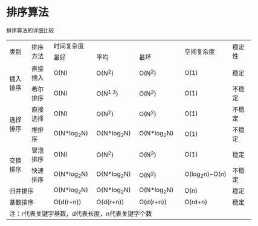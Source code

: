 # 排序算法
排序算法的详细比较

<html xmlns:o="urn:schemas-microsoft-com:office:office"
xmlns:x="urn:schemas-microsoft-com:office:excel"
xmlns="http://www.w3.org/TR/REC-html40">

<head>
<meta http-equiv=Content-Type content="text/html; charset=gb2312">
<meta name=ProgId content=Excel.Sheet>
<meta name=Generator content="Microsoft Excel 15">
<link rel=File-List href="排序算法时间复杂度1.files/filelist.xml">
<!--table
	{mso-displayed-decimal-separator:"\.";
	mso-displayed-thousand-separator:"\,";}
.font58237
	{color:windowtext;
	font-size:9.0pt;
	font-weight:400;
	font-style:normal;
	text-decoration:none;
	font-family:等线;
	mso-generic-font-family:auto;
	mso-font-charset:134;}
.font68237
	{color:black;
	font-size:11.0pt;
	font-weight:400;
	font-style:normal;
	text-decoration:none;
	font-family:等线;
	mso-generic-font-family:auto;
	mso-font-charset:134;}
.font78237
	{color:black;
	font-size:11.0pt;
	font-weight:400;
	font-style:normal;
	text-decoration:none;
	font-family:等线;
	mso-generic-font-family:auto;
	mso-font-charset:134;}
.font88237
	{color:black;
	font-size:11.0pt;
	font-weight:400;
	font-style:normal;
	text-decoration:none;
	font-family:等线;
	mso-generic-font-family:auto;
	mso-font-charset:134;}
.xl158237
	{padding-top:1px;
	padding-right:1px;
	padding-left:1px;
	mso-ignore:padding;
	color:black;
	font-size:11.0pt;
	font-weight:400;
	font-style:normal;
	text-decoration:none;
	font-family:等线;
	mso-generic-font-family:auto;
	mso-font-charset:134;
	mso-number-format:General;
	text-align:general;
	vertical-align:bottom;
	mso-background-source:auto;
	mso-pattern:auto;
	white-space:nowrap;}
.xl638237
	{padding-top:1px;
	padding-right:1px;
	padding-left:1px;
	mso-ignore:padding;
	color:black;
	font-size:11.0pt;
	font-weight:400;
	font-style:normal;
	text-decoration:none;
	font-family:等线;
	mso-generic-font-family:auto;
	mso-font-charset:134;
	mso-number-format:General;
	text-align:center;
	vertical-align:bottom;
	border:.5pt solid windowtext;
	mso-background-source:auto;
	mso-pattern:auto;
	white-space:nowrap;}
.xl648237
	{padding-top:1px;
	padding-right:1px;
	padding-left:1px;
	mso-ignore:padding;
	color:black;
	font-size:11.0pt;
	font-weight:400;
	font-style:normal;
	text-decoration:none;
	font-family:等线;
	mso-generic-font-family:auto;
	mso-font-charset:134;
	mso-number-format:General;
	text-align:general;
	vertical-align:bottom;
	border:.5pt solid windowtext;
	mso-background-source:auto;
	mso-pattern:auto;
	white-space:nowrap;}
.xl658237
	{padding-top:1px;
	padding-right:1px;
	padding-left:1px;
	mso-ignore:padding;
	color:black;
	font-size:11.0pt;
	font-weight:400;
	font-style:normal;
	text-decoration:none;
	font-family:等线;
	mso-generic-font-family:auto;
	mso-font-charset:134;
	mso-number-format:General;
	text-align:center;
	vertical-align:middle;
	border:.5pt solid windowtext;
	mso-background-source:auto;
	mso-pattern:auto;
	white-space:nowrap;}
.xl668237
	{padding-top:1px;
	padding-right:1px;
	padding-left:1px;
	mso-ignore:padding;
	color:black;
	font-size:11.0pt;
	font-weight:400;
	font-style:normal;
	text-decoration:none;
	font-family:等线;
	mso-generic-font-family:auto;
	mso-font-charset:134;
	mso-number-format:General;
	text-align:center;
	vertical-align:bottom;
	border:.5pt solid windowtext;
	mso-background-source:auto;
	mso-pattern:auto;
	white-space:nowrap;}
ruby
	{ruby-align:left;}
rt
	{color:windowtext;
	font-size:9.0pt;
	font-weight:400;
	font-style:normal;
	text-decoration:none;
	font-family:等线;
	mso-generic-font-family:auto;
	mso-font-charset:134;
	mso-char-type:none;}
-->
</head>

<body>
<!--[if !excel]>　　<![endif]-->
<!--下列信息由 Microsoft Excel 的发布为网页向导生成。-->
<!--如果同一条目从 Excel 中重新发布，则所有位于 DIV 标记之间的信息均将被替换。-->
<!----------------------------->
<!--“从 EXCEL 发布网页”向导开始-->
<!----------------------------->

<div id="排序算法时间复杂度_8237" align=center x:publishsource="Excel">

<table border=0 cellpadding=0 cellspacing=0 width=647 style='border-collapse:
 collapse;table-layout:fixed;width:487pt'>
 <col width=69 span=2 style='width:52pt'>
 <col width=107 style='mso-width-source:userset;mso-width-alt:3434;width:81pt'>
 <col width=109 style='mso-width-source:userset;mso-width-alt:3477;width:82pt'>
 <col width=125 style='mso-width-source:userset;mso-width-alt:3989;width:94pt'>
 <col width=99 style='mso-width-source:userset;mso-width-alt:3157;width:74pt'>
 <col width=69 style='width:52pt'>
 <tr height=19 style='height:14.0pt'>
  <td rowspan=2 height=38 class=xl638237 width=69 style='height:28.0pt;
  width:52pt'>类别</td>
  <td rowspan=2 class=xl638237 width=69 style='width:52pt'>排序方法</td>
  <td colspan=3 class=xl638237 width=341 style='border-left:none;width:257pt'>时间复杂度</td>
  <td rowspan=2 class=xl638237 width=99 style='width:74pt'>空间复杂度</td>
  <td rowspan=2 class=xl638237 width=69 style='width:52pt'>稳定性</td>
 </tr>
 <tr height=19 style='height:14.0pt'>
  <td height=19 class=xl638237 style='height:14.0pt;border-top:none;border-left:
  none'>最好</td>
  <td class=xl638237 style='border-top:none;border-left:none'>平均</td>
  <td class=xl638237 style='border-top:none;border-left:none'>最坏</td>
 </tr>
 <tr height=22 style='height:16.5pt'>
  <td rowspan=2 height=44 class=xl638237 style='height:33.0pt;border-top:none'>插入排序</td>
  <td class=xl648237 style='border-top:none;border-left:none'>直接插入</td>
  <td class=xl658237 style='border-top:none;border-left:none'>O(N)</td>
  <td class=xl658237 style='border-top:none;border-left:none'>O(N<font
  class="font78237"><sup>2</sup></font><font class="font68237">)</font></td>
  <td class=xl658237 style='border-top:none;border-left:none'>O(N<font
  class="font78237"><sup>2</sup></font><font class="font68237">)</font></td>
  <td class=xl658237 style='border-top:none;border-left:none'>O(1)</td>
  <td class=xl658237 style='border-top:none;border-left:none'>稳定</td>
 </tr>
 <tr height=22 style='height:16.5pt'>
  <td height=22 class=xl648237 style='height:16.5pt;border-top:none;border-left:
  none'>希尔排序</td>
  <td class=xl658237 style='border-top:none;border-left:none'>O(N)</td>
  <td class=xl658237 style='border-top:none;border-left:none'>O(N<font
  class="font78237"><sup>1.3</sup></font><font class="font68237">)</font></td>
  <td class=xl658237 style='border-top:none;border-left:none'>O(N<font
  class="font78237"><sup>2</sup></font><font class="font68237">)</font></td>
  <td class=xl658237 style='border-top:none;border-left:none'>O(1)</td>
  <td class=xl658237 style='border-top:none;border-left:none'>不稳定</td>
 </tr>
 <tr height=22 style='height:16.5pt'>
  <td rowspan=2 height=43 class=xl638237 style='height:32.5pt;border-top:none'>选择排序</td>
  <td class=xl648237 style='border-top:none;border-left:none'>直接选择</td>
  <td class=xl658237 style='border-top:none;border-left:none'>O(N)</td>
  <td class=xl658237 style='border-top:none;border-left:none'>O(N<font
  class="font78237"><sup>2</sup></font><font class="font68237">)</font></td>
  <td class=xl658237 style='border-top:none;border-left:none'>O(N<font
  class="font78237"><sup>2</sup></font><font class="font68237">)</font></td>
  <td class=xl658237 style='border-top:none;border-left:none'>O(1)</td>
  <td class=xl658237 style='border-top:none;border-left:none'>不稳定</td>
 </tr>
 <tr height=21 style='height:16.0pt'>
  <td height=21 class=xl648237 style='height:16.0pt;border-top:none;border-left:
  none'>堆排序</td>
  <td class=xl658237 style='border-top:none;border-left:none'>O(N*log<font
  class="font88237"><sub>2</sub></font><font class="font68237">N)</font></td>
  <td class=xl658237 style='border-top:none;border-left:none'>O(N*log<font
  class="font88237"><sub>2</sub></font><font class="font68237">N)</font></td>
  <td class=xl658237 style='border-top:none;border-left:none'>O(N*log<font
  class="font88237"><sub>2</sub></font><font class="font68237">N)</font></td>
  <td class=xl658237 style='border-top:none;border-left:none'>O(1)</td>
  <td class=xl658237 style='border-top:none;border-left:none'>不稳定</td>
 </tr>
 <tr height=22 style='height:16.5pt'>
  <td rowspan=2 height=44 class=xl638237 style='height:33.0pt;border-top:none'>交换排序</td>
  <td class=xl648237 style='border-top:none;border-left:none'>冒泡排序</td>
  <td class=xl658237 style='border-top:none;border-left:none'>O(N)</td>
  <td class=xl658237 style='border-top:none;border-left:none'>O(N<font
  class="font78237"><sup>2</sup></font><font class="font68237">)</font></td>
  <td class=xl658237 style='border-top:none;border-left:none'>O(N<font
  class="font78237"><sup>2</sup></font><font class="font68237">)</font></td>
  <td class=xl658237 style='border-top:none;border-left:none'>O(1)</td>
  <td class=xl658237 style='border-top:none;border-left:none'>稳定</td>
 </tr>
 <tr height=22 style='height:16.5pt'>
  <td height=22 class=xl648237 style='height:16.5pt;border-top:none;border-left:
  none'>快速排序</td>
  <td class=xl658237 style='border-top:none;border-left:none'>O(N*log<font
  class="font88237"><sub>2</sub></font><font class="font68237">N)</font></td>
  <td class=xl658237 style='border-top:none;border-left:none'>O(N*log<font
  class="font88237"><sub>2</sub></font><font class="font68237">N)&nbsp;</font></td>
  <td class=xl658237 style='border-top:none;border-left:none'>O(N<font
  class="font78237"><sup>2</sup></font><font class="font68237">)</font></td>
  <td class=xl658237 style='border-top:none;border-left:none'>O(log<font
  class="font88237"><sub>2</sub></font><font class="font68237">n)~O(n)</font></td>
  <td class=xl658237 style='border-top:none;border-left:none'>不稳定</td>
 </tr>
 <tr height=21 style='height:16.0pt'>
  <td colspan=2 height=21 class=xl638237 style='height:16.0pt'>归并排序</td>
  <td class=xl658237 style='border-top:none;border-left:none'>O(N*log<font
  class="font88237"><sub>2</sub></font><font class="font68237">N)&nbsp;</font></td>
  <td class=xl658237 style='border-top:none;border-left:none'>O(N*log<font
  class="font88237"><sub>2</sub></font><font class="font68237">N)&nbsp;</font></td>
  <td class=xl658237 style='border-top:none;border-left:none'>O(N*log<font
  class="font88237"><sub>2</sub></font><font class="font68237">N)&nbsp;</font></td>
  <td class=xl658237 style='border-top:none;border-left:none'>O(n)</td>
  <td class=xl658237 style='border-top:none;border-left:none'>稳定</td>
 </tr>
 <tr height=19 style='height:14.0pt'>
  <td colspan=2 height=19 class=xl638237 style='height:14.0pt'>基数排序·</td>
  <td class=xl658237 style='border-top:none;border-left:none'>O(d(r+n))</td>
  <td class=xl658237 style='border-top:none;border-left:none'>O(d(r+n))</td>
  <td class=xl658237 style='border-top:none;border-left:none'>O(d(r+n))</td>
  <td class=xl658237 style='border-top:none;border-left:none'>O(rd+n)</td>
  <td class=xl658237 style='border-top:none;border-left:none'>稳定</td>
 </tr>
 <tr height=19 style='height:14.0pt'>
  <td colspan=7 height=19 class=xl668237 style='height:14.0pt'>注：r代表关键字基数，d代表长度，n代表关键字个数</td>
 </tr>
 <![if supportMisalignedColumns]>
 <tr height=0 style='display:none'>
  <td width=69 style='width:52pt'></td>
  <td width=69 style='width:52pt'></td>
  <td width=107 style='width:81pt'></td>
  <td width=109 style='width:82pt'></td>
  <td width=125 style='width:94pt'></td>
  <td width=99 style='width:74pt'></td>
  <td width=69 style='width:52pt'></td>
 </tr>
 <![endif]>
</table>

</div>


<!----------------------------->
<!--“从 EXCEL 发布网页”向导结束-->
<!----------------------------->
</body>

</html>


